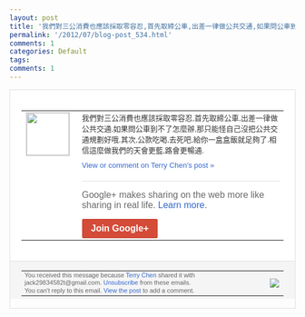 ```yaml
---
layout: post
title: '我們對三公消費也應該採取零容忍,首先取締公車,出差一律做公共交通,如果問公車到不了...'
permalink: '/2012/07/blog-post_534.html'
comments: 1
categories: Default
tags: 
comments: 1
---
```

<div style="border:solid 1px #dfdfdf;color:#686868;font:13px Arial"><div style="background-color:#fff;padding:20px;"><table cellpadding="0" cellspacing="0"><tr><td style="padding-right:15px;vertical-align:top"><a href="https://plus.google.com/_/notifications/emlink?emrecipient=110200756825219614165&amp;emid=CICYlqzasbECFQfS3AodWnQAAA&amp;path=%2F108643996575278738906&amp;dt=1343112064901&amp;uob=8"><img height="75" src="https://lh3.googleusercontent.com/-KKRGTyJ5Bl0/AAAAAAAAAAI/AAAAAAAAEEY/jllxqER5dCk/s75-c-k-a/photo.jpg" style="border:solid 1px #cccccc;" width="75"/></a></td><td style="width:578px;color:#333;font:13px Arial;vertical-align:top;"><div style="padding-bottom:10px">我們對三公消費也應該採取零容忍,首先取締<wbr/>公車,出差一律做公共交通,如果問公車到不<wbr/>了怎麼辦,那只能怪自己沒把公共交通規劃好<wbr/>哦.其次,公款吃喝,去死吧,給你一盒盒飯<wbr/>就足夠了.相信這麼做我們的天會更藍,路會<wbr/>更暢通.</div><a href="https://plus.google.com/_/notifications/emlink?emrecipient=110200756825219614165&amp;emid=CICYlqzasbECFQfS3AodWnQAAA&amp;path=%2F108643996575278738906%2Fposts%2F6YoDpcV46vR%3Fgpinv%3DAMIXal_GRVza5JOmQfje_9P8JXtircPI0i8VoDsIXh_whwLLG6L6R9p7QVmNSdTtbYXBFVS9Vta8FL1m5LVNhfKyco95NsVrD2q3VsJDhhfRfwibW8V_1XY&amp;dt=1343112064901&amp;uob=8" style="color:#3366CC;text-decoration:none;">View or comment on Terry Chen's post »</a><div style="margin-top:20px;border-top:solid 1px #dfdfdf"><div style="padding:15px 0;color:#686868;font:16px Arial;">Google+ makes sharing on the web more like sharing in real life. <a href="http://www.google.com/+/learnmore/" style="color:#3366CC;text-decoration:none;">Learn more</a>.</div><a href="https://plus.google.com/_/notifications/emlink?emrecipient=110200756825219614165&amp;emid=CICYlqzasbECFQfS3AodWnQAAA&amp;path=%2F%3Fgpinv%3DAMIXal_GRVza5JOmQfje_9P8JXtircPI0i8VoDsIXh_whwLLG6L6R9p7QVmNSdTtbYXBFVS9Vta8FL1m5LVNhfKyco95NsVrD2q3VsJDhhfRfwibW8V_1XY&amp;dt=1343112064901&amp;uob=8" style="display:inline-block;padding:7px 15px;background-color:#d44b38; color:#fff;font-size:16px; font-weight:bold;border-radius:2px;-webkit-border-radius:2px; -moz-border-radius:2px;border:solid 1px #c43b28; white-space:nowrap;text-decoration:none">Join Google+</a></div></td></tr></table></div><div style="border-top:solid 1px #dfdfdf;padding:0 20px; background-color:#f5f5f5"><table cellpadding="0" cellspacing="0" style="height:50px"><tbody><tr><td style="vertical-align:middle;width:100%; color:#636363;font:11px Arial; line-height:120%">You received this message because <a href="https://plus.google.com/_/notifications/emlink?emrecipient=110200756825219614165&amp;emid=CICYlqzasbECFQfS3AodWnQAAA&amp;path=%2F108643996575278738906%3Fgpinv%3DAMIXal_GRVza5JOmQfje_9P8JXtircPI0i8VoDsIXh_whwLLG6L6R9p7QVmNSdTtbYXBFVS9Vta8FL1m5LVNhfKyco95NsVrD2q3VsJDhhfRfwibW8V_1XY&amp;dt=1343112064901&amp;uob=8" style="color:#3366CC;text-decoration:none;">Terry Chen</a> shared it with jack29834582t@gmail.com. <a href="https://plus.google.com/_/notifications/emlink?emrecipient=110200756825219614165&amp;emid=CICYlqzasbECFQfS3AodWnQAAA&amp;path=%2F_%2Fnonplus%2Femailsettings%3Fgpinv%3DAMIXal_GRVza5JOmQfje_9P8JXtircPI0i8VoDsIXh_whwLLG6L6R9p7QVmNSdTtbYXBFVS9Vta8FL1m5LVNhfKyco95NsVrD2q3VsJDhhfRfwibW8V_1XY%26est%3DADH5u8VO5ZX8-WL4I2u-4ms0AiiFH0ycyaV3UHTWfY7GSvpf5Ty66zk0VcDwu94c4fTnmdGZggNccp7SbrW67UuxWrUhPsaUUyH1UJuBJLpQaRSh7PqP8xVXNe0jLL1ELZGWmy39x7A2_8zZ6Xr-qtQNcituHMXlUA&amp;dt=1343112064901&amp;uob=8" style="color:#3366CC;text-decoration:none;">Unsubscribe</a> from these emails.<br/>You can't reply to this email. <a href="https://plus.google.com/_/notifications/emlink?emrecipient=110200756825219614165&amp;emid=CICYlqzasbECFQfS3AodWnQAAA&amp;path=%2F108643996575278738906%2Fposts%2F6YoDpcV46vR%3Fgpinv%3DAMIXal_GRVza5JOmQfje_9P8JXtircPI0i8VoDsIXh_whwLLG6L6R9p7QVmNSdTtbYXBFVS9Vta8FL1m5LVNhfKyco95NsVrD2q3VsJDhhfRfwibW8V_1XY&amp;dt=1343112064901&amp;uob=8" style="color:#3366CC;text-decoration:none;">View the post</a> to add a comment.<br/></td><td><img src="https://ssl.gstatic.com/s2/oz/images/notifications/logo/google-plus-6617a72bb36cc548861652780c9e6ff1.png"/></td></tr></tbody></table></div></div>